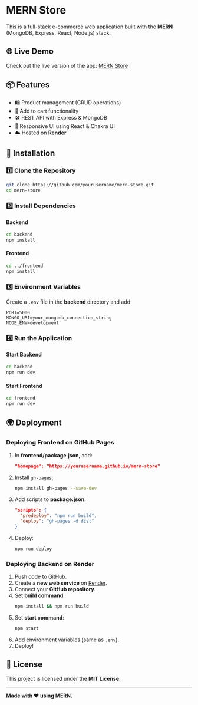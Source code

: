 # MERN Store

This is a full-stack e-commerce web application built with the **MERN** (MongoDB, Express, React, Node.js) stack.

## 🌐 Live Demo
Check out the live version of the app: [MERN Store](https://mern-store-ezem.onrender.com/)

## 📦 Features
- 🛍️ Product management (CRUD operations)
- 🛒 Add to cart functionality
- 🛠️ REST API with Express & MongoDB
- 🎨 Responsive UI using React & Chakra UI
- ☁️ Hosted on **Render**

## 🚀 Installation
### 1️⃣ Clone the Repository
```sh
git clone https://github.com/yourusername/mern-store.git
cd mern-store
```

### 2️⃣ Install Dependencies
#### Backend
```sh
cd backend
npm install
```
#### Frontend
```sh
cd ../frontend
npm install
```

### 3️⃣ Environment Variables
Create a `.env` file in the **backend** directory and add:
```
PORT=5000
MONGO_URI=your_mongodb_connection_string
NODE_ENV=development
```

### 4️⃣ Run the Application
#### Start Backend
```sh
cd backend
npm run dev
```
#### Start Frontend
```sh
cd frontend
npm run dev
```

## 🌍 Deployment
### Deploying Frontend on GitHub Pages
1. In **frontend/package.json**, add:
   ```json
   "homepage": "https://yourusername.github.io/mern-store"
   ```
2. Install `gh-pages`:
   ```sh
   npm install gh-pages --save-dev
   ```
3. Add scripts to **package.json**:
   ```json
   "scripts": {
     "predeploy": "npm run build",
     "deploy": "gh-pages -d dist"
   }
   ```
4. Deploy:
   ```sh
   npm run deploy
   ```

### Deploying Backend on Render
1. Push code to GitHub.
2. Create a **new web service** on [Render](https://render.com/).
3. Connect your **GitHub repository**.
4. Set **build command**:
   ```sh
   npm install && npm run build
   ```
5. Set **start command**:
   ```sh
   npm start
   ```
6. Add environment variables (same as `.env`).
7. Deploy!

## 📜 License
This project is licensed under the **MIT License**.

---
**Made with ❤️ using MERN.**

